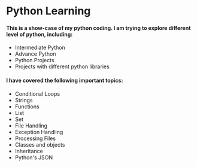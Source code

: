 # Python Learning

<h4>This is a show-case of my python coding. I am trying to explore different level of python, including: </h4>

<ul>
<li>Intermediate Python</li>
<li>Advance Python</li>
<li>Python Projects</li> 
<li>Projects with different python libraries</li> 
</ul>


<h4> I have covered the following important topics: </h4>

<ul>
<li>Conditional Loops</li>
<li>Strings</li>
<li>Functions</li>
<li>List</li>  

<li>Set</li>  
<li>File Handling</li>
<li>Exception Handling</li>
<li>Processing Files</li> 
<li>Classes and objects</li>
<li>Inheritance</li>   
<li>Python's JSON</li>
</ul>

